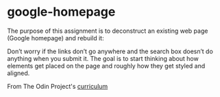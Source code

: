 # google-homepage

The purpose of this assignment is to deconstruct an existing web page (Google homepage) and rebuild it:

Don’t worry if the links don’t go anywhere and the search box doesn’t do anything when you submit it. The goal is to start thinking about how elements get placed on the page and roughly how they get styled and aligned.

From The Odin Project's [curriculum](http://www.theodinproject.com/courses/web-development-101/lessons/html-css)
